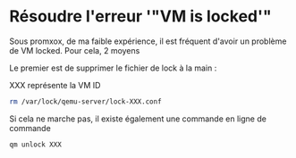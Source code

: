 # Résoudre l'erreur '"VM is locked'" 
 
Sous promxox, de ma faible expérience, il est fréquent d'avoir un 
problème de VM locked. Pour cela, 2 moyens 
 
Le premier est de supprimer le fichier de lock à la main : 
 
XXX représente la VM ID 
 
```bash
rm /var/lock/qemu-server/lock-XXX.conf 
``` 
 
Si cela ne marche pas, il existe également une commande en ligne de 
commande 
 
```bash
qm unlock XXX 
``` 
